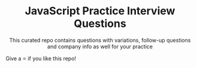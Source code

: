 <h1 align="center">JavaScript Practice Interview Questions</h1>

<p align='center'>
This curated repo contains questions with variations, follow-up questions and company info as well for your practice
</p>

<p>Give a ⭐️ if you like this repo!</p>
